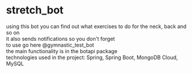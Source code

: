 # stretch_bot  
using this bot you can find out what exercises to do for the neck, back and so on  
it also sends notifications so you don't forget  
to use go here @gymnastic_test_bot  
the main functionality is in the botapi package  
technologies used in the project: Spring, Spring Boot, MongoDB Cloud, MySQL  
